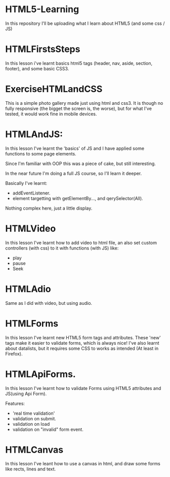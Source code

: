 # HTML5-Learning
In this repository I'll be uploading what I learn about HTML5 (and some css / JS)

# HTMLFirstsSteps
In this lesson i've learnt basics html5 tags (header, nav, aside, section, footer),
and some basic CSS3.

# ExerciseHTMLandCSS

This is a simple photo gallery made just using html and css3.
It is though no fully responsive (the bigget the screen is, the worse), 
but for what I've tested, it would work fine in mobile devices.

# HTMLAndJS:

In this lesson I've learnt the 'basics' of JS and I have applied some functions 
to some page elements.

Since I'm familiar with OOP this was a piece of cake, but still interesting.

In the near future I'm doing a full JS course, so I'll learn it deeper.

Basically I've learnt:
* addEventListener.
* element targetting with getElementBy...,  and qerySelector(All).

Nothing complex here, just a little display.

# HTMLVideo

In this lesson I've learnt how to add video to html file, an also
set custom controllers (with css) to it with functions (with JS) like:
* play
* pause
* Seek

# HTMLAdio

Same as I did with video, but using audio.

# HTMLForms

In this lesson I've learnt new HTML5 form tags and attributes.
These 'new' tags make it easier to validate forms, which is always nice!
I've also learnt about datalists, but it requires some CSS to works as intended (At least in Firefox).

# HTMLApiForms.

In this lesson I've learnt how to validate Forms using HTML5 attributes and JS(using Api Form).

Features:

* 'real time validation'
* validation on submit.
* validation on load
* validation on "invalid" form event.

# HTMLCanvas

In this lesson I've leant how to use a canvas in html, and draw some forms like rects, lines and text.